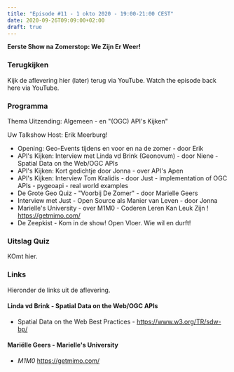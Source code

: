 ```yaml
---
title: "Episode #11 - 1 okto 2020 - 19:00-21:00 CEST"
date: 2020-09-26T09:09:00+02:00
draft: true
---
```


__Eerste Show na Zomerstop: We Zijn Er Weer!__  

### Terugkijken
Kijk de aflevering hier (later) terug via YouTube. Watch the episode back here via YouTube.

### Programma

Thema Uitzending: Algemeen - en "(OGC) API's Kijken" 

Uw Talkshow Host: Erik Meerburg!

- Opening: Geo-Events tijdens en voor en na de zomer - door Erik
- API's Kijken: Interview met Linda vd Brink (Geonovum)  - door Niene - Spatial Data on the Web/OGC APIs
- API's Kijken: Kort gedichtje door Jonna - over API's Apen 
- API's Kijken: Interview Tom Kralidis - door Just - implementation of OGC APIs - pygeoapi - real world examples
- De Grote Geo Quiz - "Voorbij De Zomer" - door Marielle Geers
- Interview met Just - Open Source als Manier van Leven - door Jonna
- Marielle's University  - over M1M0 - Coderen Leren Kan Leuk Zijn ! https://getmimo.com/
- De Zeepkist - Kom in de show! Open Vloer. Wie wil en durft!

### Uitslag Quiz

KOmt hier.

### Links

Hieronder de links uit de aflevering.

#### Linda vd Brink - Spatial Data on the Web/OGC APIs

* Spatial Data on the Web Best Practices - https://www.w3.org/TR/sdw-bp/

#### Mariëlle Geers - Marielle's University

* _M1M0_  https://getmimo.com/

